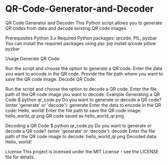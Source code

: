 # QR-Code-Generator-and-Decoder

QR Code Generator and Decoder
This Python script allows you to generate QR codes from data and decode existing QR code images.

Prerequisites
Python 3.x
Required Python packages: qrcode, PIL, pyzbar
You can install the required packages using pip: pip install qrcode pillow pyzbar

Usage
Generate QR Code:

Run the script and choose the option to generate a QR code.
Enter the data you want to encode in the QR code.
Provide the file path where you want to save the QR code image.
Decode QR Code:

Run the script and choose the option to decode a QR code.
Enter the file path of the QR code image you want to decode.
Example
Generating a QR Code
$ python qr_code.py
Do you want to generate or decode a QR code? (enter 'generate' or 'decode'): generate
Enter the data to encode in the QR code: Hello, world!
Enter the file path to save the QR code image: hello_world_qr.png
QR code saved as hello_world_qr.png

Decoding a QR Code
$ python qr_code.py
Do you want to generate or decode a QR code? (enter 'generate' or 'decode'): decode
Enter the file path of the QR code image to decode: hello_world_qr.png
Decoded data: Hello, world!

License
This project is licensed under the MIT License - see the LICENSE file for details.
